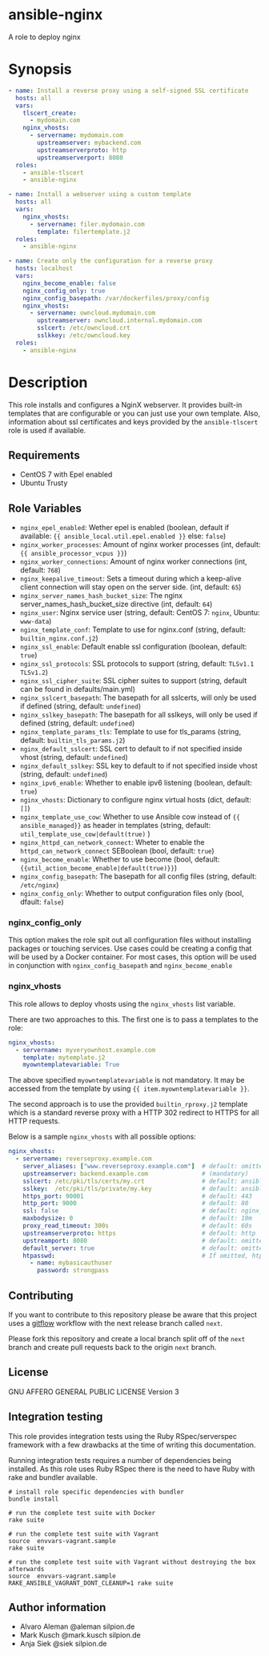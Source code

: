 # ansible-nginx

A role to deploy nginx

# Synopsis

```yaml
- name: Install a reverse proxy using a self-signed SSL certificate
  hosts: all
  vars:
    tlscert_create:
      - mydomain.com
    nginx_vhosts:
      - servername: mydomain.com
        upstreamserver: mybackend.com
        upstreamserverproto: http
        upstreamserverport: 8080
  roles:
    - ansible-tlscert
    - ansible-nginx
```

```yaml
- name: Install a webserver using a custom template
  hosts: all
  vars:
    nginx_vhosts:
      - servername: filer.mydomain.com
        template: filertemplate.j2
  roles:
    - ansible-nginx
```

```yaml
- name: Create only the configuration for a reverse proxy
  hosts: localhost
  vars:
    nginx_become_enable: false
    nginx_config_only: true
    nginx_config_basepath: /var/dockerfiles/proxy/config
    nginx_vhosts:
      - servername: owncloud.mydomain.com
        upstreamserver: owncloud.internal.mydomain.com
        sslcert: /etc/owncloud.crt
        sslkkey: /etc/owncloud.key
  roles:
    - ansible-nginx
```

# Description

This role installs and configures a NginX webserver. It provides built-in templates that are configurable or
you can just use your own template. Also, information about ssl certificates and keys provided by the
``ansible-tlscert`` role is used if available.

## Requirements

* CentOS 7 with Epel enabled
* Ubuntu Trusty


## Role Variables

* ``nginx_epel_enabled``: Wether epel is enabled (boolean, default if available: ``{{ ansible_local.util.epel.enabled }}`` else: ``false``)
* ``nginx_worker_processes``: Amount of nginx worker processes (int, default: ``{{ ansible_processor_vcpus }}``)
* ``nginx_worker_connections``: Amount of nginx worker connections (int, default: ``768``)
* ``nginx_keepalive_timeout``: Sets a timeout during which a keep-alive client connection will stay open on the server side.  (int, default: ``65``)
* ``nginx_server_names_hash_bucket_size``: The nginx server_names_hash_bucket_size directive (int, default: ``64``)
* ``nginx_user``: Nginx service user (string, default: CentOS 7: ``nginx``, Ubuntu: ``www-data``)
* ``nginx_template_conf``: Template to use for nginx.conf (string, default: ``builtin_nginx.conf.j2``)
* ``nginx_ssl_enable``: Default enable ssl configuration (boolean, default: ``true``)
* ``nginx_ssl_protocols``: SSL protocols to support (string, default: ``TLSv1.1 TLSv1.2``)
* ``nginx_ssl_cipher_suite``: SSL cipher suites to support (string, default can be found in defaults/main.yml)
* ``nginx_sslcert_basepath``: The basepath for all sslcerts, will only be used if defined (string, default: ``undefined``)
* ``nginx_sslkey_basepath``: The basepath for all sslkeys, will only be used if defined (string, default: ``undefined``)
* ``nginx_template_params_tls``: Template to use for tls_params (string, default: ``builtin_tls_params.j2``)
* ``nginx_default_sslcert``: SSL cert to default to if not specified inside vhost (string, default: ``undefined``)
* ``nginx_default_sslkey``: SSL key to default to if not specified inside vhost (string, default: ``undefined``)
* ``nginx_ipv6_enable``: Whether to enable ipv6 listening (boolean, default: ``true``)
* ``nginx_vhosts``: Dictionary to configure nginx virtual hosts (dict, default: ``[]``)
* ``nginx_template_use_cow``: Whether to use Ansible cow instead of ``{{ ansible_managed}}`` as header in templates (string, default: ``util_template_use_cow|default(true)`` )
* ``nginx_httpd_can_network_connect``: Wheter to enable the ``httpd_can_network_connect`` SEBoolean (bool, default: ``true``)
* ``nginx_become_enable``: Whether to use become (bool, default: ``{{util_action_become_enable|default(true)}}``)
* ``nginx_config_basepath``: The basepath for all config files (string, default: ``/etc/nginx``)
* ``nginx_config_only``: Whether to output configuration files only (bool, dfault: ``false``)

### nginx_config_only

This option makes the role spit out all configuration files without installing packages or touching services.
Use cases could be creating a config that will be used by a Docker container.
For most cases, this option will be used in conjunction with ``nginx_config_basepath`` and ``nginx_become_enable``

### nginx_vhosts

This role allows to deploy vhosts using the ``nginx_vhosts`` list variable.

There are two approaches to this. The first one is to pass a templates to the role:

```yaml
nginx_vhosts:
  - servername: myveryownhost.example.com
    template: mytemplate.j2
    myowntemplatevariable: True
```

The above specified ``myowntemplatevariable`` is not mandatory. It may be accessed
from the template by using ``{{ item.myowntemplatevariable }}``.

The second approach is to use the provided ``builtin_rproxy.j2`` template which is
a standard reverse proxy with a HTTP 302 redirect to HTTPS for all HTTP requests.

Below is a sample ``nginx_vhosts`` with all possible options:

```yaml
nginx_vhosts:
  - servername: reverseproxy.example.com
    server_aliases: ["www.reverseproxy.example.com"]  # default: omitted
    upstreamserver: backend.example.com               # (mandatory)
    sslcert: /etc/pki/tls/certs/my.crt                # default: ansible_local['tlscert']['certs'][item['servername']]['crt']|default(nginx_default_sslcert)
    sslkey:  /etc/pki/tls/private/my.key              # default: ansible_local['tlscert']['certs'][item['servername']]['key']|default(nginx_default_sslkey)
    https_port: 90001                                 # default: 443
    http_port: 9000                                   # default: 80
    ssl: false                                        # default: nginx_ssl_enable
    maxbodysize: 0                                    # default: 10m
    proxy_read_timeout: 300s                          # default: 60s
    upstreamserverproto: https                        # default: http
    upstreamport: 8080                                # default: omitted
    default_server: true                              # default: omitted
    htpasswd:                                         # If omitted, htpasswd wont get configured
      - name: mybasicauthuser
        password: strongpass
```

## Contributing

If you want to contribute to this repository please be aware that this
project uses a [gitflow](http://nvie.com/posts/a-successful-git-branching-model/)
workflow with the next release branch called ``next``.

Please fork this repository and create a local branch split off of the ``next``
branch and create pull requests back to the origin ``next`` branch.

## License

GNU AFFERO GENERAL PUBLIC LICENSE Version 3

## Integration testing

This role provides integration tests using the Ruby RSpec/serverspec framework
with a few drawbacks at the time of writing this documentation.

Running integration tests requires a number of dependencies being
installed. As this role uses Ruby RSpec there is the need to have
Ruby with rake and bundler available.

    # install role specific dependencies with bundler
    bundle install

<!-- -->

    # run the complete test suite with Docker
    rake suite

<!-- -->

    # run the complete test suite with Vagrant
    source  envvars-vagrant.sample
    rake suite

    # run the complete test suite with Vagrant without destroying the box afterwards
    source  envvars-vagrant.sample
    RAKE_ANSIBLE_VAGRANT_DONT_CLEANUP=1 rake suite


## Author information

* Alvaro Aleman @aleman silpion.de
* Mark Kusch @mark.kusch silpion.de
* Anja Siek @siek silpion.de


<!-- vim: set nofen ts=4 sw=4 et: -->
